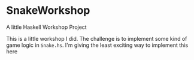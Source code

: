 # SnakeWorkshop
A little Haskell Workshop Project

This is a little workshop I did. The challenge is to implement some kind of
game logic in `Snake.hs`. I'm giving the least exciting way to implement this
here
